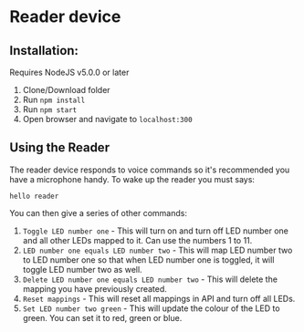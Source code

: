 # Reader device

## Installation:
Requires NodeJS v5.0.0 or later

1. Clone/Download folder
2. Run ```npm install```
3. Run ```npm start```
4. Open browser and navigate to ```localhost:300```

## Using the Reader

The reader device responds to voice commands so it's recommended you have a microphone handy.  To wake up the reader you must says:

```hello reader```

You can then give a series of other commands:

1. ```Toggle LED number one``` - This will turn on and turn off LED number one and all other LEDs mapped to it.  Can use the numbers 1 to 11.
2. ```LED number one equals LED number two``` - This will map LED number two to LED number one so that when LED number one is toggled, it will toggle LED number two as well.
3. ```Delete LED number one equals LED number two``` - This will delete the mapping you have previously created.
4. ```Reset mappings``` - This will reset all mappings in API and turn off all LEDs.
5. ```Set LED number two green``` - This will update the colour of the LED to green.  You can set it to red, green or blue.
